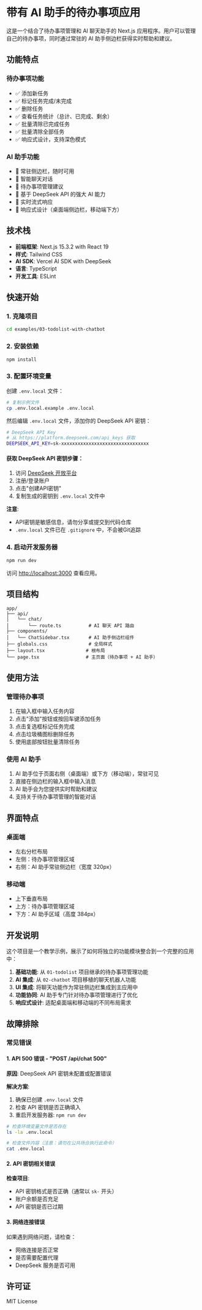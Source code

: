 # 带有 AI 助手的待办事项应用

这是一个结合了待办事项管理和 AI 聊天助手的 Next.js 应用程序。用户可以管理自己的待办事项，同时通过常驻的 AI 助手侧边栏获得实时帮助和建议。

## 功能特点

### 待办事项功能
- ✅ 添加新任务
- ✅ 标记任务完成/未完成
- ✅ 删除任务
- ✅ 查看任务统计（总计、已完成、剩余）
- ✅ 批量清除已完成任务
- ✅ 批量清除全部任务
- ✅ 响应式设计，支持深色模式

### AI 助手功能
- 🤖 常驻侧边栏，随时可用
- 🤖 智能聊天对话
- 🤖 待办事项管理建议
- 🤖 基于 DeepSeek API 的强大 AI 能力
- 🤖 实时流式响应
- 🤖 响应式设计（桌面端侧边栏，移动端下方）

## 技术栈

- **前端框架**: Next.js 15.3.2 with React 19
- **样式**: Tailwind CSS
- **AI SDK**: Vercel AI SDK with DeepSeek
- **语言**: TypeScript
- **开发工具**: ESLint

## 快速开始

### 1. 克隆项目

```bash
cd examples/03-todolist-with-chatbot
```

### 2. 安装依赖

```bash
npm install
```

### 3. 配置环境变量

创建 `.env.local` 文件：

```bash
# 复制示例文件
cp .env.local.example .env.local
```

然后编辑 `.env.local` 文件，添加你的 DeepSeek API 密钥：

```bash
# DeepSeek API Key
# 从 https://platform.deepseek.com/api_keys 获取
DEEPSEEK_API_KEY=sk-xxxxxxxxxxxxxxxxxxxxxxxxxxxxxxxx
```

#### 获取 DeepSeek API 密钥步骤：
1. 访问 [DeepSeek 开放平台](https://platform.deepseek.com/api_keys)
2. 注册/登录账户
3. 点击"创建API密钥"
4. 复制生成的密钥到 `.env.local` 文件中

**注意**: 
- API密钥是敏感信息，请勿分享或提交到代码仓库
- `.env.local` 文件已在 `.gitignore` 中，不会被Git追踪

### 4. 启动开发服务器

```bash
npm run dev
```

访问 [http://localhost:3000](http://localhost:3000) 查看应用。

## 项目结构

```
app/
├── api/
│   └── chat/
│       └── route.ts          # AI 聊天 API 路由
├── components/
│   └── ChatSidebar.tsx       # AI 助手侧边栏组件
├── globals.css               # 全局样式
├── layout.tsx               # 根布局
└── page.tsx                 # 主页面（待办事项 + AI 助手）
```

## 使用方法

### 管理待办事项
1. 在输入框中输入任务内容
2. 点击"添加"按钮或按回车键添加任务
3. 点击复选框标记任务完成
4. 点击垃圾桶图标删除任务
5. 使用底部按钮批量清除任务

### 使用 AI 助手
1. AI 助手位于页面右侧（桌面端）或下方（移动端），常驻可见
2. 直接在侧边栏的输入框中输入消息
3. AI 助手会为您提供实时帮助和建议
4. 支持关于待办事项管理的智能对话

## 界面特点

### 桌面端
- 左右分栏布局
- 左侧：待办事项管理区域
- 右侧：AI 助手常驻侧边栏（宽度 320px）

### 移动端
- 上下垂直布局
- 上方：待办事项管理区域
- 下方：AI 助手区域（高度 384px）

## 开发说明

这个项目是一个教学示例，展示了如何将独立的功能模块整合到一个完整的应用中：

1. **基础功能**: 从 `01-todolist` 项目继承的待办事项管理功能
2. **AI 集成**: 从 `02-chatbot` 项目移植的聊天机器人功能
3. **UI 集成**: 将聊天功能作为常驻侧边栏集成到主应用中
4. **功能协同**: AI 助手专门针对待办事项管理进行了优化
5. **响应式设计**: 适配桌面端和移动端的不同布局需求

## 故障排除

### 常见错误

#### 1. API 500 错误 - "POST /api/chat 500"
**原因**: DeepSeek API 密钥未配置或配置错误

**解决方案**:
1. 确保已创建 `.env.local` 文件
2. 检查 API 密钥是否正确填入
3. 重启开发服务器: `npm run dev`

```bash
# 检查环境变量文件是否存在
ls -la .env.local

# 检查文件内容（注意：请勿在公共场合执行此命令）
cat .env.local
```

#### 2. API 密钥相关错误
**检查项目**:
- API 密钥格式是否正确（通常以 `sk-` 开头）
- 账户余额是否充足
- API 密钥是否已过期

#### 3. 网络连接错误
如果遇到网络问题，请检查：
- 网络连接是否正常
- 是否需要配置代理
- DeepSeek 服务是否可用

## 许可证

MIT License
